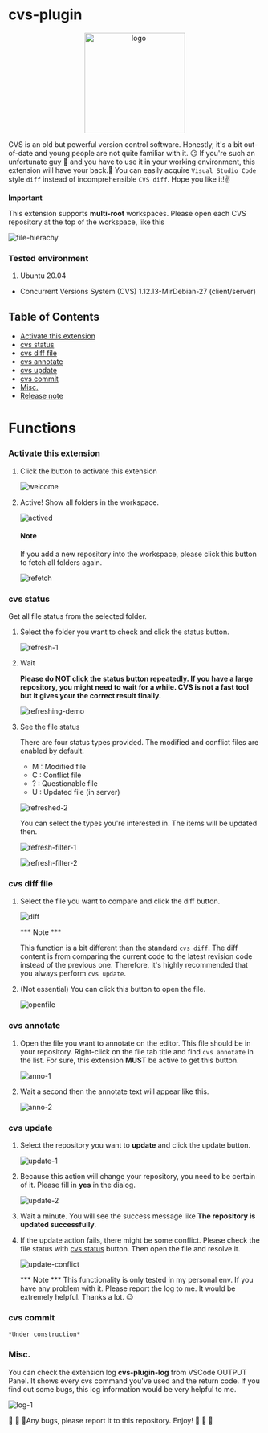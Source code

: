 # cvs-plugin

<p align="center">
<img src="/resources/cvs_logo_color.jpg" alt="logo" width="200" height="200"/>
</p>

CVS is an old but powerful version control software. Honestly, it's a bit out-of-date and young people are not quite familiar with it. :frowning_face: If you're such an unfortunate guy :pleading_face: and you have to use it in your working environment, this extension will have your back.:call_me_hand: You can easily acquire `Visual Studio Code` style `diff` instead of incomprehensible `CVS diff`. Hope you like it!:v:

**Important**

This extension supports **multi-root** workspaces. Please open each CVS repository at the top of the workspace, like this

![file-hierachy](/resources/readme/file-hierachy.png "Folder structure")

### Tested environment

  1. Ubuntu 20.04
   * Concurrent Versions System (CVS) 1.12.13-MirDebian-27 (client/server)

## Table of Contents
  - [Activate this extension](#activate-this-extension)
  - [cvs status](#cvs-status)
  - [cvs diff file](#cvs-diff-file)
  - [cvs annotate](#cvs-annotate)
  - [cvs update](#cvs-update)
  - [cvs commit](#cvs-commit)
  - [Misc.](#misc)
  - [Release note](#release-note)

# Functions

### Activate this extension

1. Click the button to activate this extension

    ![welcome](/resources/readme/welcome.png "Welcome page")

2. Active! Show all folders in the workspace.
   
   ![actived](/resources/readme/actived.png "Active page")

    #### Note

    If you add a new repository into the workspace, please click this button to fetch all folders again.

    ![refetch](/resources/readme/refetch.png "Refetch button")

### cvs status

Get all file status from the selected folder.

1. Select the folder you want to check and click the status button.

    ![refresh-1](/resources/readme/refresh-1.png "Refresh 1")

2. Wait

    __Please do NOT click the status button repeatedly. If you have a large repository, you might need to wait for a while. CVS is not a fast tool but it gives your the correct result finally.__
    
    ![refreshing-demo](/resources/readme/refreshing-demo.png "Refreshing Demo")

3. See the file status

    There are four status types provided. The modified and conflict files are enabled by default.
    * M : Modified file
    * C : Conflict file
    * ? : Questionable file
    * U : Updated file (in server)

    ![refreshed-2](/resources/readme/refresh-2.png "Refresh 2")

    You can select the types you're interested in. The items will be updated then.

    ![refresh-filter-1](/resources/readme/refresh-filter-1.png "Filter 1")

    ![refresh-filter-2](/resources/readme/refresh-filter-2.png "Filter 2")


### cvs diff file

1. Select the file you want to compare and click the diff button.

    ![diff](/resources/readme/diff.png "Diff")

    *** Note ***
    
    This function is a bit different than the standard `cvs diff`. The diff content is from comparing the current code to the latest revision code instead of the previous one. Therefore, it's highly recommended that you always perform `cvs update`.

2. (Not essential) You can click this button to open the file.

    ![openfile](/resources/readme/open-file.png "OpenFile")

### cvs annotate

1. Open the file you want to annotate on the editor. This file should be in your repository. Right-click on the file tab title and find `cvs annotate` in the list. For sure, this extension __MUST__ be active to get this button.

    ![anno-1](/resources/readme/annotate-1.png "Annotate file 1")

2. Wait a second then the annotate text will appear like this.

    ![anno-2](/resources/readme/annotate-2.png "Annotate file 2")

### cvs update

1. Select the repository you want to __update__ and click the update button.

    ![update-1](/resources/readme/update-1.png "Update repo 1")

2. Because this action will change your repository, you need to be certain of it. Please fill in __yes__ in the dialog.

    ![update-2](/resources/readme/update-2.png "Update repo 2")

3. Wait a minute. You will see the success message like __The repository is updated successfully__.

4. If the update action fails, there might be some conflict. Please check the file status with [cvs status](#cvs-status) button. Then open the file and resolve it.

    ![update-conflict](/resources/readme/update-conflict.png "Update repo conflict")

    *** Note ***
    This functionality is only tested in my personal env. If you have any problem with it. Please report the log to me. It would be extremely helpful. Thanks a lot. :wink:

### cvs commit

    *Under construction*


### Misc.

You can check the extension log __cvs-plugin-log__ from VSCode OUTPUT Panel. It shows every cvs command you've used and the return code. If you find out some bugs, this log information would be very helpful to me.

![log-1](/resources/readme/log-1.png "log-1")



:vulcan_salute: :vulcan_salute: :vulcan_salute:Any bugs, please report it to this repository. Enjoy! :vulcan_salute: :vulcan_salute: :vulcan_salute: 
